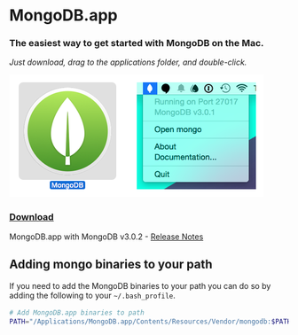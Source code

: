 # MongoDB.app

### The easiest way to get started with MongoDB on the Mac.
_Just download, drag to the applications folder, and double-click._

![MongoDB.app Screenshot](screenshot.png)

### [Download](https://github.com/gcollazo/mongodbapp/releases/download/3.0.2-build-4/MongoDB.zip)
MongoDB.app with MongoDB v3.0.2 - [Release Notes](https://github.com/gcollazo/mongodbapp/releases/tag/3.0.2-build-4)

## Adding mongo binaries to your path
If you need to add the MongoDB binaries to your path you can do so by adding the following to your `~/.bash_profile`.

```bash
# Add MongoDB.app binaries to path
PATH="/Applications/MongoDB.app/Contents/Resources/Vendor/mongodb:$PATH"
```
